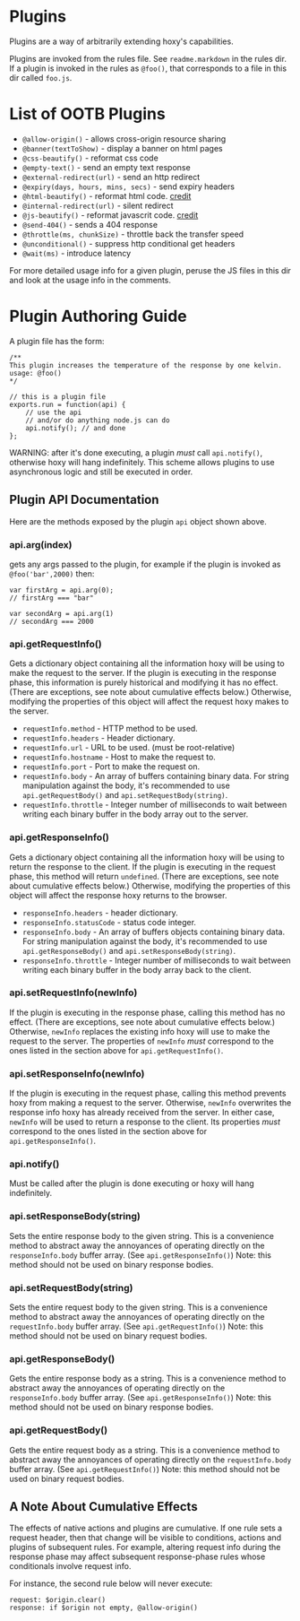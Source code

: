 Plugins
=======

Plugins are a way of arbitrarily extending hoxy's capabilities.

Plugins are invoked from the rules file. See `readme.markdown` in the rules dir. If a plugin is invoked in the rules as `@foo()`, that corresponds to a file in this dir called `foo.js`.

List of OOTB Plugins
========================

* `@allow-origin()` - allows cross-origin resource sharing
* `@banner(textToShow)` - display a banner on html pages
* `@css-beautify()` - reformat css code
* `@empty-text()` - send an empty text response
* `@external-redirect(url)` - send an http redirect
* `@expiry(days, hours, mins, secs)` - send expiry headers
* `@html-beautify()` - reformat html code. [credit](http://github.com/einars/js-beautify)
* `@internal-redirect(url)` - silent redirect
* `@js-beautify()` - reformat javascrit code. [credit](http://github.com/einars/js-beautify)
* `@send-404()` - sends a 404 response
* `@throttle(ms, chunkSize)` - throttle back the transfer speed
* `@unconditional()` - suppress http conditional get headers
* `@wait(ms)` - introduce latency

For more detailed usage info for a given plugin, peruse the JS files in this dir and look at the usage info in the comments.

Plugin Authoring Guide
======================

A plugin file has the form:

	/**
	This plugin increases the temperature of the response by one kelvin.
	usage: @foo()
	*/

    // this is a plugin file
    exports.run = function(api) {
        // use the api
        // and/or do anything node.js can do
        api.notify(); // and done
    };

WARNING: after it's done executing, a plugin *must* call `api.notify()`, otherwise hoxy will hang indefinitely. This scheme allows plugins to use asynchronous logic and still be executed in order.

Plugin API Documentation
------------------------

Here are the methods exposed by the plugin `api` object shown above.

### api.arg(index)

gets any args passed to the plugin, for example if the plugin is invoked as `@foo('bar',2000)` then:

    var firstArg = api.arg(0);
    // firstArg === "bar"

    var secondArg = api.arg(1)
    // secondArg === 2000

### api.getRequestInfo()

Gets a dictionary object containing all the information hoxy will be using to make the request to the server. If the plugin is executing in the response phase, this information is purely historical and modifying it has no effect. (There are exceptions, see note about cumulative effects below.) Otherwise, modifying the properties of this object will affect the request hoxy makes to the server.

* `requestInfo.method` - HTTP method to be used.
* `requestInfo.headers` - Header dictionary.
* `requestInfo.url` - URL to be used. (must be root-relative)
* `requestInfo.hostname` - Host to make the request to.
* `requestInfo.port` - Port to make the request on.
* `requestInfo.body` - An array of buffers containing binary data. For string manipulation against the body, it's recommended to use `api.getRequestBody()` and `api.setRequestBody(string)`.
* `requestInfo.throttle` - Integer number of milliseconds to wait between writing each binary buffer in the body array out to the server.

### api.getResponseInfo()

Gets a dictionary object containing all the information hoxy will be using to return the response to the client. If the plugin is executing in the request phase, this method will return `undefined`. (There are exceptions, see note about cumulative effects below.) Otherwise, modifying the properties of this object will affect the response hoxy returns to the browser.

* `responseInfo.headers` - header dictionary.
* `responseInfo.statusCode` - status code integer.
* `responseInfo.body` - An array of buffers objects containing binary data. For string manipulation against the body, it's recommended to use `api.getResponseBody()` and `api.setResponseBody(string)`.
* `responseInfo.throttle` - Integer number of milliseconds to wait between writing each binary buffer in the body array back to the client.

### api.setRequestInfo(newInfo)

If the plugin is executing in the response phase, calling this method has no effect. (There are exceptions, see note about cumulative effects below.) Otherwise, `newInfo` replaces the existing info hoxy will use to make the request to the server. The properties of `newInfo` *must* correspond to the ones listed in the section above for `api.getRequestInfo()`.

### api.setResponseInfo(newInfo)

If the plugin is executing in the request phase, calling this method prevents hoxy from making a request to the server. Otherwise, `newInfo` overwrites the response info hoxy has already received from the server. In either case, `newInfo` will be used to return a response to the client. Its properties *must* correspond to the ones listed in the section above for `api.getResponseInfo()`.

### api.notify()

Must be called after the plugin is done executing or hoxy will hang indefinitely.

### api.setResponseBody(string)

Sets the entire response body to the given string. This is a convenience method to abstract away the annoyances of operating directly on the `responseInfo.body` buffer array. (See `api.getResponseInfo()`) Note: this method should not be used on binary response bodies.

### api.setRequestBody(string)

Sets the entire request body to the given string. This is a convenience method to abstract away the annoyances of operating directly on the `requestInfo.body` buffer array. (See `api.getRequestInfo()`) Note: this method should not be used on binary request bodies.

### api.getResponseBody()

Gets the entire response body as a string. This is a convenience method to abstract away the annoyances of operating directly on the `responseInfo.body` buffer array. (See `api.getResponseInfo()`) Note: this method should not be used on binary response bodies.

### api.getRequestBody()

Gets the entire request body as a string. This is a convenience method to abstract away the annoyances of operating directly on the `requestInfo.body` buffer array. (See `api.getRequestInfo()`) Note: this method should not be used on binary request bodies.

A Note About Cumulative Effects
-------------------------------

The effects of native actions and plugins are cumulative. If one rule sets a request header, then that change will be visible to conditions, actions and plugins of subsequent rules. For example, altering request info during the response phase may affect subsequent response-phase rules whose conditionals involve request info.

For instance, the second rule below will never execute:

    request: $origin.clear()
    response: if $origin not empty, @allow-origin()

